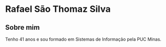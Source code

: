 
# **Rafael São Thomaz Silva**

## Sobre mim
Tenho 41 anos e sou formado em Sistemas de Informação pela PUC Minas.
